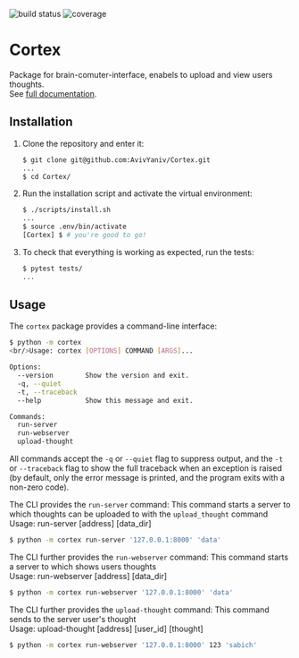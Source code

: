 ![build status](https://api.travis-ci.com/AvivYaniv/Cortex.svg?branch=master)
![coverage](https://codecov.io/gh/AvivYaniv/Cortex/branch/master/graph/badge.svg)

# Cortex

Package for brain-comuter-interface, enabels to upload and view users thoughts. 
<br/>See [full documentation](https://braincomputerinterface.readthedocs.io/en/latest/).

## Installation

1. Clone the repository and enter it:

    ```sh
    $ git clone git@github.com:AvivYaniv/Cortex.git
    ...
    $ cd Cortex/
    ```

2. Run the installation script and activate the virtual environment:

    ```sh
    $ ./scripts/install.sh
    ...
    $ source .env/bin/activate
    [Cortex] $ # you're good to go!
    ```

3. To check that everything is working as expected, run the tests:


    ```sh
    $ pytest tests/
    ...
    ```

## Usage

The `cortex` package provides a command-line interface:

```sh
$ python -m cortex
<br/>Usage: cortex [OPTIONS] COMMAND [ARGS]...

Options:
  --version        Show the version and exit.
  -q, --quiet
  -t, --traceback
  --help           Show this message and exit.

Commands:
  run-server
  run-webserver
  upload-thought

```

All commands accept the `-q` or `--quiet` flag to suppress output, and the `-t`
or `--traceback` flag to show the full traceback when an exception is raised
(by default, only the error message is printed, and the program exits with a
non-zero code).

The CLI provides the `run-server` command:
	This command starts a server to which thoughts can be uploaded to with the `upload_thought` command
	<br/>Usage: run-server [address] [data_dir]

```sh
$ python -m cortex run-server '127.0.0.1:8000' 'data'

```

The CLI further provides the `run-webserver` command:
	This command starts a server to which shows users thoughts
	<br/>Usage: run-webserver [address] [data_dir]

```sh
$ python -m cortex run-webserver '127.0.0.1:8000' 'data'

```

The CLI further provides the `upload-thought` command:
	This command sends to the server user's thought
	<br/>Usage: upload-thought [address] [user_id] [thought]

```sh
$ python -m cortex run-webserver '127.0.0.1:8000' 123 'sabich'

```

